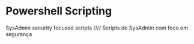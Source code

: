 # Powershell Scripting

SysAdmin security focused scripts //// Scripts de SysAdmin com foco em segurança
